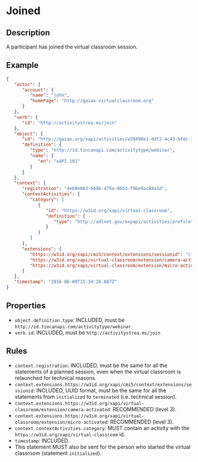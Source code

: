 # Joined

## Description

A participant has joined the virtual classroom session.

## Example

```json
{
   "actor": {
      "account": {
         "name": "john",
         "homePage": "http://gaiax-virtualclassroom.org"
      }
   },
   "verb": {
      "id": "http://activitystrea.ms/join"
   },
   "object": {
      "id": "http://gaiax.org/xapi/activities/e59490e1-ddf2-4c43-bfdc-14e274abc106",
      "definition": {
         "type": "http://id.tincanapi.com/activitytype/webinar",
         "name": {
            "en": "xAPI 101"
         }
      }
   },
   "context": {
      "registration": "4eb0e063-669b-479a-86b3-f9be9ac88a1d",
      "contextActivities": {
         "category": [
            {
               "id": "https://w3id.org/xapi/virtual-classroom",
               "definition": {
                  "type": "http://adlnet.gov/expapi/activities/profile"
               }
            }
         ]
      },
      "extensions": {
         "https://w3id.org/xapi/cmi5/context/extensions/sessionid": "c7b6f0a9-482c-4c03-acc1-548289126963",
         "https://w3id.org/xapi/virtual-classroom/extension/camera-activated": true,
         "https://w3id.org/xapi/virtual-classroom/extension/micro-activated": false
      }
   },
   "timestamp": "2016-06-09T15:34:26.887Z"
}
```

## Properties

- `object.definition.type`: INCLUDED, must be `http://id.tincanapi.com/activitytype/webinar`.
- `verb.id`: INCLUDED, must be `http://activitystrea.ms/join`

## Rules

- `context.registration`: INCLUDED, must be the same for all the statements of a planned session, even when the virtual classroom is relaunched for technical reasons.
- `context.extensions.https://w3id.org/xapi/cmi5/context/extensions/sessionid`: INCLUDED, UUID format, must be the same for all the statements from `initialized` to `terminated` (i.e. technical session).
- `context.extensions.https://w3id.org/xapi/virtual-classroom/extension/camera-activated`: RECOMMENDED (level 3).
- `context.extensions.https://w3id.org/xapi/virtual-classroom/extension/micro-activated`: RECOMMENDED (level 3).
- `context.contextActivities.category`: MUST contain an activity with the `https://w3id.org/xapi/virtual-classroom` id.
- `timestamp`: INCLUDED.
- This statement MUST also be sent for the person who started the virtual classroom (statement `initialized`). 

